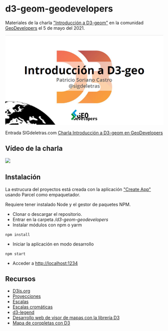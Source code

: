 # d3-geom-geodevelopers

Materiales de la charla ["Introducción a D3-geom"](https://www.meetup.com/es-ES/geodevelopers/events/277702735/) en la comunidad [GeoDevelopers](https://www.geodevelopers.org/) el 5 de mayo del 2021.

![](img/slides.png)

Entrada SIGdeletras.com [Charla Introducción a D3-geom en GeoDevelopers](http://sigdeletras.com/2021/charla-introduccion-d3-geo-en-geodevelopers/)

## Vídeo de la charla

[![](http://img.youtube.com/vi/XrLQIV9dRiY/0.jpg)](http://www.youtube.com/watch?v=XrLQIV9dRiY "")

## Instalación

La estrucura del proyectos está creada con la aplicación ["Create App"](https://createapp.dev/) usando Parcel como empaquetador.

Requiere tener instalado Node y el gestor de paquetes NPM.

- Clonar o descargar el repositorio.
- Entrar en la carpeta */d3-geom-geodevelopers*
- Instalar módulos con npm o yarm
```
npm install
```
- Iniciar la aplicación en modo desarrollo
```
npm start
```
- Acceder a [http://localhost:1234](http://localhost:1234)
## Recursos

- [D3js.org](https://d3js.org/)
- [Proyecciones](https://bl.ocks.org/d3indepth/f7ece0ab9a3df06a8cecd2c0e33e54ef)
- [Escalas](https://www.d3indepth.com/scales/)
- [Escalas cromáticas](https://github.com/d3/d3-scale-chromatic)
- [d3-legend](https://d3-legend.susielu.com/)
- [Desarrollo web de visor de mapas con la librería D3](http://sigdeletras.com/2021/desarrollo-web-de-visor-de-mapas-con-la-libreria-d3/)
- [Mapa de coropletas con D3](http://sigdeletras.com/2021/mapa-de-coropletas-con-d3/)
